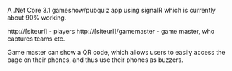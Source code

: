 A .Net Core 3.1 gameshow/pubquiz app using signalR which is currently about 90% working.

http://[siteurl] - players
http://[siteurl]/gamemaster - game master, who captures teams etc.

Game master can show a QR code, which allows users to easily access the page on their phones, and thus use their phones as buzzers.
